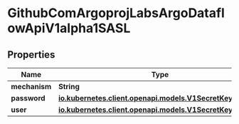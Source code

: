 

# GithubComArgoprojLabsArgoDataflowApiV1alpha1SASL


## Properties

Name | Type | Description | Notes
------------ | ------------- | ------------- | -------------
**mechanism** | **String** |  |  [optional]
**password** | [**io.kubernetes.client.openapi.models.V1SecretKeySelector**](io.kubernetes.client.openapi.models.V1SecretKeySelector.md) |  |  [optional]
**user** | [**io.kubernetes.client.openapi.models.V1SecretKeySelector**](io.kubernetes.client.openapi.models.V1SecretKeySelector.md) |  |  [optional]



